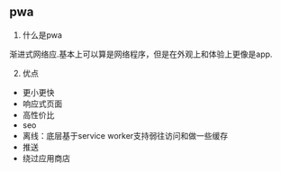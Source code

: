 ## pwa

1. 什么是pwa

渐进式网络应.基本上可以算是网络程序，但是在外观上和体验上更像是app.

2. 优点

* 更小更快
* 响应式页面
* 高性价比
* seo
* 离线：底层基于service worker支持弱往访问和做一些缓存
* 推送
* 绕过应用商店
